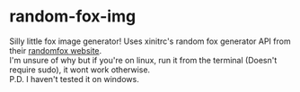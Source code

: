 # random-fox-img
Silly little fox image generator! Uses xinitrc's random fox generator API from their [randomfox website](https://randomfox.ca/). <br>
I'm unsure of why but if you're on linux, run it from the terminal (Doesn't require sudo), it wont work otherwise.<br> P.D. I haven't tested it on windows.
